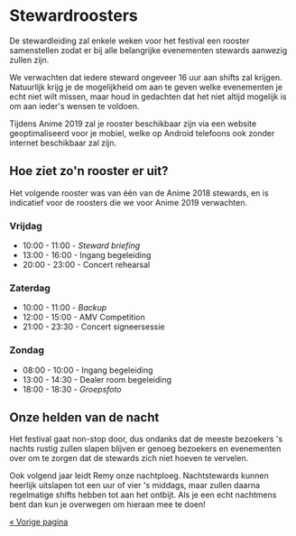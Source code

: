 # Stewardroosters

De stewardleiding zal enkele weken voor het festival een rooster samenstellen zodat er bij alle
belangrijke evenementen stewards aanwezig zullen zijn.

We verwachten dat iedere steward ongeveer 16 uur aan shifts zal krijgen. Natuurlijk krijg je de
mogelijkheid om aan te geven welke evenementen je echt niet wilt missen, maar houd in gedachten dat
het niet altijd mogelijk is om aan ieder's wensen te voldoen.

Tijdens Anime 2019 zal je rooster beschikbaar zijn via een website geoptimaliseerd voor je mobiel,
welke op Android telefoons ook zonder internet beschikbaar zal zijn.

## Hoe ziet zo'n rooster er uit?

Het volgende rooster was van één van de Anime 2018 stewards, en is indicatief voor de roosters die
we voor Anime 2019 verwachten.

### Vrijdag
  * 10:00 - 11:00 - _Steward briefing_
  * 13:00 - 16:00 - Ingang begeleiding
  * 20:00 - 23:00 - Concert rehearsal

### Zaterdag
  * 10:00 - 11:00 - _Backup_
  * 12:00 - 15:00 - AMV Competition
  * 21:00 - 23:30 - Concert signeersessie

### Zondag
  * 08:00 - 10:00 - Ingang begeleiding
  * 13:00 - 14:30 - Dealer room begeleiding
  * 18:00 - 18:30 - _Groepsfoto_

## Onze helden van de nacht

Het festival gaat non-stop door, dus ondanks dat de meeste bezoekers 's nachts rustig zullen slapen
blijven er genoeg bezoekers en evenementen over om te zorgen dat de stewards zich niet hoeven te
vervelen.

Ook volgend jaar leidt Remy onze nachtploeg. Nachtstewards kunnen heerlijk uitslapen tot een uur of
vier 's middags, maar zullen daarna regelmatige shifts hebben tot aan het ontbijt. Als je een echt
nachtmens bent dan kun je overwegen om hieraan mee te doen!

[« Vorige pagina](index.html)
